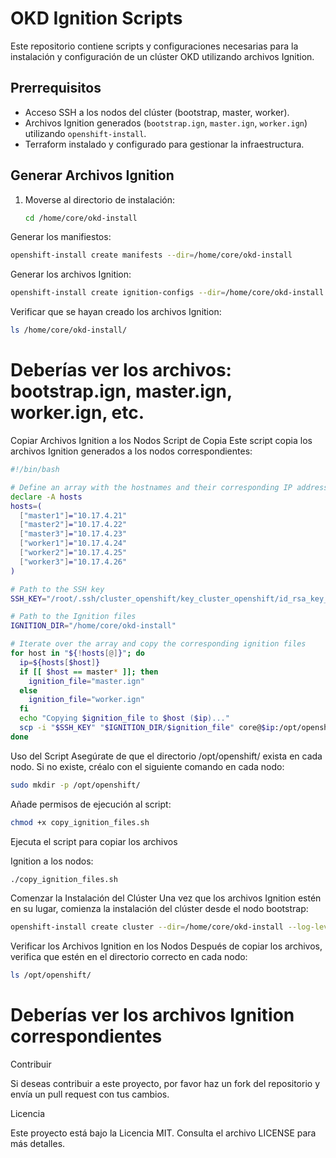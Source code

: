 # OKD Ignition Scripts

Este repositorio contiene scripts y configuraciones necesarias para la instalación y configuración de un clúster OKD utilizando archivos Ignition.

## Prerrequisitos

- Acceso SSH a los nodos del clúster (bootstrap, master, worker).
- Archivos Ignition generados (`bootstrap.ign`, `master.ign`, `worker.ign`) utilizando `openshift-install`.
- Terraform instalado y configurado para gestionar la infraestructura.

## Generar Archivos Ignition

1. Moverse al directorio de instalación:
   ```bash
   cd /home/core/okd-install
   ```

Generar los manifiestos:

```bash
openshift-install create manifests --dir=/home/core/okd-install
```
Generar los archivos Ignition:

```bash
openshift-install create ignition-configs --dir=/home/core/okd-install
```
Verificar que se hayan creado los archivos Ignition:

```bash
ls /home/core/okd-install/
```

# Deberías ver los archivos: bootstrap.ign, master.ign, worker.ign, etc.

Copiar Archivos Ignition a los Nodos
Script de Copia
Este script copia los archivos Ignition generados a los nodos correspondientes:

```bash
#!/bin/bash

# Define an array with the hostnames and their corresponding IP addresses
declare -A hosts
hosts=(
  ["master1"]="10.17.4.21"
  ["master2"]="10.17.4.22"
  ["master3"]="10.17.4.23"
  ["worker1"]="10.17.4.24"
  ["worker2"]="10.17.4.25"
  ["worker3"]="10.17.4.26"
)

# Path to the SSH key
SSH_KEY="/root/.ssh/cluster_openshift/key_cluster_openshift/id_rsa_key_cluster_openshift"

# Path to the Ignition files
IGNITION_DIR="/home/core/okd-install"

# Iterate over the array and copy the corresponding ignition files
for host in "${!hosts[@]}"; do
  ip=${hosts[$host]}
  if [[ $host == master* ]]; then
    ignition_file="master.ign"
  else
    ignition_file="worker.ign"
  fi
  echo "Copying $ignition_file to $host ($ip)..."
  scp -i "$SSH_KEY" "$IGNITION_DIR/$ignition_file" core@$ip:/opt/openshift/$ignition_file
done
```

Uso del Script
Asegúrate de que el directorio /opt/openshift/ exista en cada nodo. Si no existe, créalo con el siguiente comando en cada nodo:

```bash
sudo mkdir -p /opt/openshift/
```

Añade permisos de ejecución al script:

```bash 
chmod +x copy_ignition_files.sh
```

Ejecuta el script para copiar los archivos

Ignition a los nodos:

```bash
./copy_ignition_files.sh
```

Comenzar la Instalación del Clúster
Una vez que los archivos Ignition estén en su lugar, comienza la instalación del clúster desde el nodo bootstrap:

```bash
openshift-install create cluster --dir=/home/core/okd-install --log-level=debug
```

Verificar los Archivos Ignition en los Nodos
Después de copiar los archivos, verifica que estén en el directorio correcto en cada nodo:

```bash
ls /opt/openshift/
```

# Deberías ver los archivos Ignition correspondientes

Contribuir

Si deseas contribuir a este proyecto, por favor haz un fork del repositorio y envía un pull request con tus cambios.

Licencia

Este proyecto está bajo la Licencia MIT. Consulta el archivo LICENSE para más detalles.